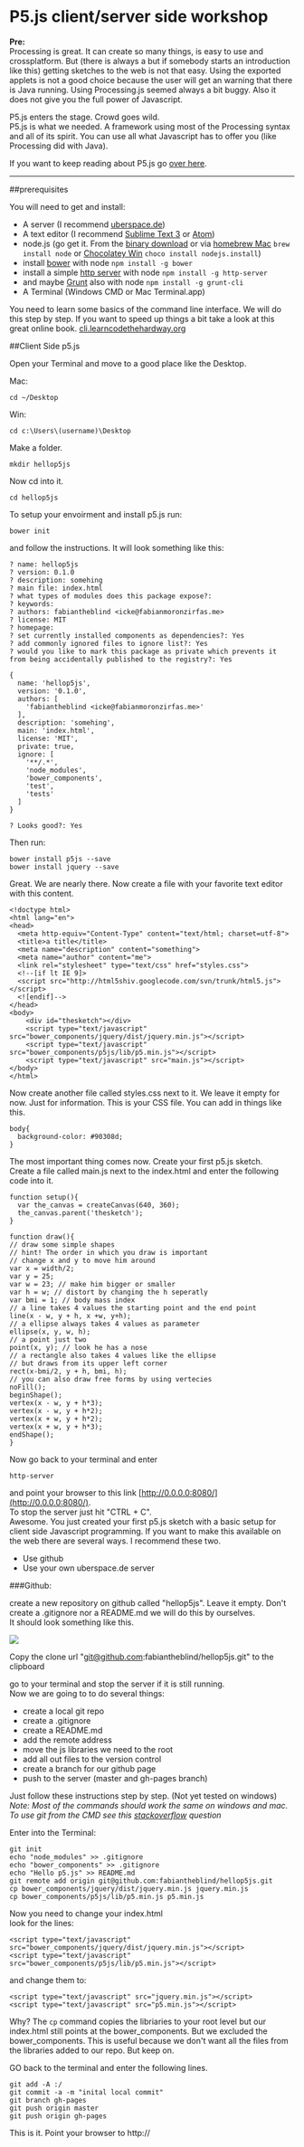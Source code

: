 P5.js client/server side workshop
=================================

__Pre:__  
Processing is great. It can create so many things, is easy to use and crossplatform. But (there is always a but if somebody starts an introduction like this) getting sketches to the web is not that easy. Using the exported applets is not a good choice because the user will get an warning that there is Java running. Using Processing.js seemed always a bit buggy. Also it does not give you the full power of Javascript.  

P5.js enters the stage. Crowd goes wild.  
P5.js is what we needed. A framework using most of the Processing syntax and all of its spirit. You can use all what Javascript has to offer you (like Processing did with Java).  

If you want to keep reading about P5.js go [over here](http://p5js.org/).  

--------------------

##prerequisites  

You will need to get and install:  

- A server (I recommend [uberspace.de](https://uberspace.de/))  
- A text editor (I recommend [Sublime Text 3](http://www.sublimetext.com/3) or [Atom](https://atom.io/))  
- node.js (go get it. From the [binary download](http://nodejs.org/) or via [homebrew Mac](http://brew.sh/) `brew install node` or [Chocolatey Win](https://chocolatey.org/) `choco install nodejs.install`)
- install [bower](http://bower.io/) with node `npm install -g bower`
- install a simple [http server](https://github.com/nodeapps/http-server) with node `npm install -g http-server`
- and maybe [Grunt](http://gruntjs.com/) also with node `npm install -g grunt-cli`  
- A Terminal (Windows CMD or Mac Terminal.app)  

You need to learn some basics of the command line interface. We will do this step by step. If you want to speed up things a bit take a look at this great online book. [cli.learncodethehardway.org](http://cli.learncodethehardway.org/book/)  

##Client Side p5.js  

Open your Terminal and move to a good place like the Desktop.  

Mac:  

    cd ~/Desktop

Win:  

    cd c:\Users\(username)\Desktop  

Make a folder.  

    mkdir hellop5js  

Now cd into it.  

    cd hellop5js  

To setup your envoirment and install p5.js run:  

    bower init

and follow the instructions. It will look something like this:
    
    ? name: hellop5js
    ? version: 0.1.0
    ? description: somehing
    ? main file: index.html
    ? what types of modules does this package expose?:
    ? keywords:
    ? authors: fabiantheblind <icke@fabianmoronzirfas.me>
    ? license: MIT
    ? homepage:
    ? set currently installed components as dependencies?: Yes
    ? add commonly ignored files to ignore list?: Yes
    ? would you like to mark this package as private which prevents it from being accidentally published to the registry?: Yes
    
    {
      name: 'hellop5js',
      version: '0.1.0',
      authors: [
        'fabiantheblind <icke@fabianmoronzirfas.me>'
      ],
      description: 'somehing',
      main: 'index.html',
      license: 'MIT',
      private: true,
      ignore: [
        '**/.*',
        'node_modules',
        'bower_components',
        'test',
        'tests'
      ]
    }
    
    ? Looks good?: Yes

Then run:  

    bower install p5js --save
    bower install jquery --save

Great. We are nearly there. Now create a file with your favorite text editor with this content.  

    <!doctype html>
    <html lang="en">
    <head>
      <meta http-equiv="Content-Type" content="text/html; charset=utf-8">
      <title>a title</title>
      <meta name="description" content="something">
      <meta name="author" content="me">
      <link rel="stylesheet" type="text/css" href="styles.css">
      <!--[if lt IE 9]>
      <script src="http://html5shiv.googlecode.com/svn/trunk/html5.js"></script>
      <![endif]-->
    </head>
    <body>
        <div id="thesketch"></div>
        <script type="text/javascript" src="bower_components/jquery/dist/jquery.min.js"></script>
        <script type="text/javascript" src="bower_components/p5js/lib/p5.min.js"></script>
        <script type="text/javascript" src="main.js"></script>
    </body>
    </html>

Now create another file called styles.css next to it. We leave it empty for now. Just for information. This is your CSS file. You can add in things like this.  

    body{
      background-color: #90308d;
    }

The most important thing comes now. Create your first p5.js sketch.  
Create a file called main.js next to the index.html and enter the following code into it.  

    function setup(){
      var the_canvas = createCanvas(640, 360);
      the_canvas.parent('thesketch');
    }
    
    function draw(){
    // draw some simple shapes
    // hint! The order in which you draw is important
    // change x and y to move him around
    var x = width/2;
    var y = 25;
    var w = 23; // make him bigger or smaller
    var h = w; // distort by changing the h seperatly
    var bmi = 1; // body mass index
    // a line takes 4 values the starting point and the end point
    line(x - w, y + h, x +w, y+h);
    // a ellipse always takes 4 values as parameter
    ellipse(x, y, w, h);
    // a point just two
    point(x, y); // look he has a nose
    // a rectangle also takes 4 values like the ellipse
    // but draws from its upper left corner
    rect(x-bmi/2, y + h, bmi, h);
    // you can also draw free forms by using vertecies
    noFill();
    beginShape();
    vertex(x - w, y + h*3);
    vertex(x - w, y + h*2);
    vertex(x + w, y + h*2);
    vertex(x + w, y + h*3);
    endShape();
    }

Now go back to your terminal and enter

    http-server

and point your browser to this link [http://0.0.0.0:8080/](http://0.0.0.0:8080/).  
To stop the server just hit "CTRL + C".  
Awesome. You just created your first p5.js sketch with a basic setup for client side Javascript programming. If you want to make this available on the web there are several ways. I recommend these two.  

- Use github  
- Use your own uberspace.de server  


###Github:  

create a new repository on github called "hellop5js". Leave it empty. Don't create a .gitignore nor a README.md we will do this by ourselves.  
It should look something like this.  

![](images/new-repo.png)  

Copy the clone url "git@github.com:fabiantheblind/hellop5js.git" to the clipboard

go to your terminal and stop the server if it is still running.  
Now we are going to to do several things:  

- create a local git repo
- create a .gitignore
- create a README.md
- add the remote address
- move the js libraries we need to the root  
- add all out files to the version control
- create a branch for our github page  
- push to the server (master and gh-pages branch)  

Just follow these instructions step by step. (Not yet tested on windows)  
_Note: Most of the commands should work the same on windows and mac. To use git from the CMD see this [stackoverflow](http://stackoverflow.com/questions/11000869/command-line-git-on-windows) question_  

Enter into the Terminal:  

    git init  
    echo "node_modules" >> .gitignore
    echo "bower_components" >> .gitignore  
    echo "Hello p5.js" >> README.md
    git remote add origin git@github.com:fabiantheblind/hellop5js.git
    cp bower_components/jquery/dist/jquery.min.js jquery.min.js
    cp bower_components/p5js/lib/p5.min.js p5.min.js

Now you need to change your index.html  
look for the lines:  

    <script type="text/javascript" src="bower_components/jquery/dist/jquery.min.js"></script>
    <script type="text/javascript" src="bower_components/p5js/lib/p5.min.js"></script>

and change them to: 

    <script type="text/javascript" src="jquery.min.js"></script>
    <script type="text/javascript" src="p5.min.js"></script>

Why? The `cp` command copies the libriaries to your root level but our index.html still points at the bower_components. But we excluded the bower_components. This is useful because we don't want all the files from the libraries added to our repo. But keep on.  

GO back to the terminal and enter the following lines.

    git add -A :/
    git commit -a -m "inital local commit"
    git branch gh-pages
    git push origin master
    git push origin gh-pages

This is it. Point your browser to http://